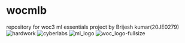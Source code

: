 # wocmlb
repository for woc3 ml essentials project by Brijesh kumar(20JE0279)
![hardwork](https://user-images.githubusercontent.com/77955664/113815376-ac7ead80-9790-11eb-8f95-3e4f241aef8e.jpg)
![cyberlabs](https://user-images.githubusercontent.com/77955664/113815398-b6081580-9790-11eb-9d2b-46751e57d4b5.jpg)
![ml_logo](https://user-images.githubusercontent.com/77955664/113815431-c28c6e00-9790-11eb-9b3c-bc88998e4340.png)
![woc_logo-fullsize](https://user-images.githubusercontent.com/77955664/113815445-c7512200-9790-11eb-92ce-e47e4ec2e3ef.png)
